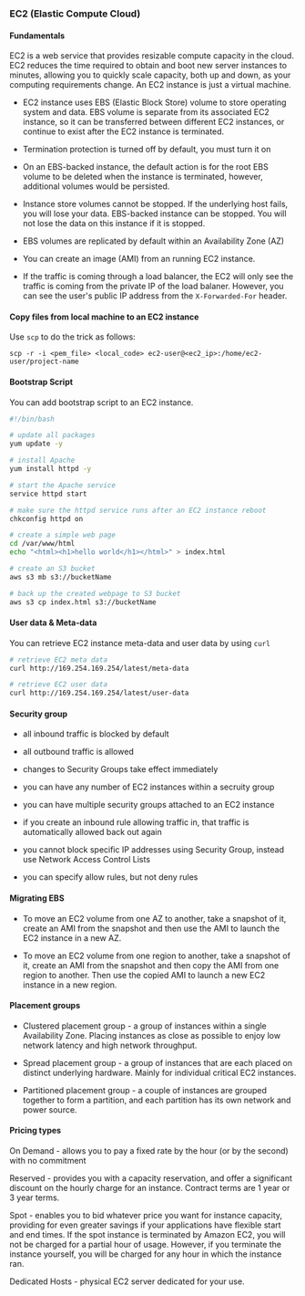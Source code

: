 ### EC2 (Elastic Compute Cloud)

#### Fundamentals

EC2 is a web service that provides resizable compute capacity in the cloud. EC2 reduces the time required to obtain and boot new server instances to minutes, allowing you to quickly scale capacity, both up and down, as your computing requirements change. An EC2 instance is just a virtual machine.

- EC2 instance uses EBS (Elastic Block Store) volume to store operating system and data. EBS volume is separate from its associated EC2 instance, so it can be transferred between different EC2 instances, or continue to exist after the EC2 instance is terminated.

- Termination protection is turned off by default, you must turn it on

- On an EBS-backed instance, the default action is for the root EBS volume to be deleted when the instance is terminated, however, additional volumes would be persisted.

- Instance store volumes cannot be stopped. If the underlying host fails, you will lose your data. EBS-backed instance can be stopped. You will not lose the data on this instance if it is stopped.

- EBS volumes are replicated by default within an Availability Zone (AZ)

- You can create an image (AMI) from an running EC2 instance.

- If the traffic is coming through a load balancer, the EC2 will only see the traffic is coming from the private IP of the load balaner. However, you can see the user's public IP address from the `X-Forwarded-For` header.

#### Copy files from local machine to an EC2 instance

Use `scp` to do the trick as follows:

`scp -r -i <pem_file> <local_code> ec2-user@<ec2_ip>:/home/ec2-user/project-name`

#### Bootstrap Script

You can add bootstrap script to an EC2 instance.

```bash
#!/bin/bash

# update all packages
yum update -y

# install Apache
yum install httpd -y

# start the Apache service
service httpd start

# make sure the httpd service runs after an EC2 instance reboot
chkconfig httpd on

# create a simple web page
cd /var/www/html
echo "<html><h1>hello world</h1></html>" > index.html

# create an S3 bucket
aws s3 mb s3://bucketName

# back up the created webpage to S3 bucket
aws s3 cp index.html s3://bucketName
```

#### User data & Meta-data

You can retrieve EC2 instance meta-data and user data by using `curl`

```bash
# retrieve EC2 meta data
curl http://169.254.169.254/latest/meta-data

# retrieve EC2 user data
curl http://169.254.169.254/latest/user-data
```

#### Security group

- all inbound traffic is blocked by default

- all outbound traffic is allowed

- changes to Security Groups take effect immediately

- you can have any number of EC2 instances within a secruity group

- you can have multiple security groups attached to an EC2 instance

- if you create an inbound rule allowing traffic in, that traffic is automatically allowed back out again

- you cannot block specific IP addresses using Security Group, instead use Network Access Control Lists

- you can specify allow rules, but not deny rules

#### Migrating EBS

- To move an EC2 volume from one AZ to another, take a snapshot of it, create an AMI from the snapshot and then use the AMI to launch the EC2 instance in a new AZ.

- To move an EC2 volume from one region to another, take a snapshot of it, create an AMI from the snapshot and then copy the AMI from one region to another. Then use the copied AMI to launch a new EC2 instance in a new region.

#### Placement groups

- Clustered placement group - a group of instances within a single Availability Zone. Placing instances as close as possible to enjoy low network latency and high network throughput.

- Spread placement group - a group of instances that are each placed on distinct underlying hardware. Mainly for individual critical EC2 instances.

- Partitioned placement group - a couple of instances are grouped together to form a partition, and each partition has its own network and power source.

#### Pricing types

On Demand - allows you to pay a fixed rate by the hour (or by the second) with no commitment

Reserved - provides you with a capacity reservation, and offer a significant discount on the hourly charge for an instance. Contract terms are 1 year or 3 year terms.

Spot - enables you to bid whatever price you want for instance capacity, providing for even greater savings if your applications have flexible start and end times. If the spot instance is terminated by Amazon EC2, you will not be charged for a partial hour of usage. However, if you terminate the instance yourself, you will be charged for any hour in which the instance ran.

Dedicated Hosts - physical EC2 server dedicated for your use.
